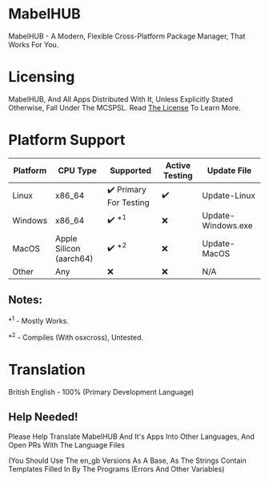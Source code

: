 # MabelHUB
MabelHUB - A Modern, Flexible Cross-Platform Package Manager, That Works For You.

# Licensing
MabelHUB, And All Apps Distributed With It, Unless Explicitly Stated Otherwise, Fall Under The MCSPSL. Read <a href="https://github.com/MabelMedia-LLC/MCSPSL">The License</a> To Learn More.

# Platform Support
| Platform | CPU Type | Supported | Active Testing | Update File |
|----------|----------|-----------|----------------|-------------|
| Linux | x86_64 | ✔️ Primary For Testing | ✔️ | Update-Linux |
| Windows | x86_64 | ✔️ *<sup>1</sup> | ❌ | Update-Windows.exe |
| MacOS | Apple Silicon (aarch64) | ✔️ *<sup>2</sup> | ❌ | Update-MacOS |
| Other | Any | ❌ | ❌ | N/A |

## Notes:
*<sup>1</sup> - Mostly Works.

*<sup>2</sup> - Compiles (With osxcross), Untested.

# Translation
British English - 100% (Primary Development Language)

## Help Needed!
Please Help Translate MabelHUB And It's Apps Into Other Languages, And Open PRs With The Language Files

(You Should Use The en_gb Versions As A Base, As The Strings Contain Templates Filled In By The Programs (Errors And Other Variables)
